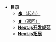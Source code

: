 * **目录**
  * [🏠（起点）](/study/README)
  * [⬆️（返回）](/study/前端/03-框架/README)
  * [**Next.js开发规范**](/study/前端/03-框架/Next/Next.js开发规范)
  * [**Next.js拓展**](/study/前端/03-框架/Next/Next.js拓展)